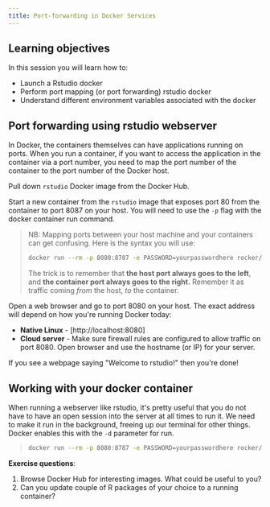 ```yaml
---
title: Port-forwarding in Docker Services
---
```


## Learning objectives

In this session you will learn how to:
- Launch a Rstudio docker 
- Perform port mapping (or port forwarding) rstudio docker
- Understand different environment variables associated with the docker

## Port forwarding using rstudio webserver

In Docker, the containers themselves can have applications running on ports. When you run a container, if you want to access the application in the container via a port number, you need to map the port number of the container to the port number of the Docker host.


Pull down `rstudio` Docker image from the Docker Hub.

Start a new container from the ``rstudio`` image that exposes port 80 from the container to port 8087 on your host. You will need to use the ``-p`` flag with the docker container run command.

> NB: Mapping ports between your host machine and your containers can get confusing.
> Here is the syntax you will use:
>
> ```bash
> docker run --rm -p 8080:8787 -e PASSWORD=yourpasswordhere rocker/rstudio
> ```
>
> The trick is to remember that **the host port always goes to the left**,
> and **the container port always goes to the right.**
> Remember it as traffic coming _from_ the host, _to_ the container.

Open a web browser and go to port 8080 on your host. The exact address will depend on how you're running Docker today:

* **Native Linux** - [http://localhost:8080]
* **Cloud server** - Make sure firewall rules are configured to allow traffic on port 8080. Open browser and use the hostname (or IP) for your server.


If you see a webpage saying "Welcome to rstudio!" then you're done!


## Working with your docker container

When running a webserver like rstudio, it's pretty useful that you do not have to have an open session into the server at all times to run it.
We need to make it run in the background, freeing up our terminal for other things. Docker enables this with the `-d` parameter for run.

> ```bash
> docker run --rm -p 8080:8787 -e PASSWORD=yourpasswordhere rocker/rstudio
> ```

**Exercise questions**:

1. Browse Docker Hub for interesting images. What could be useful to you?
2. Can you update couple of R packages of your choice to a running container?

